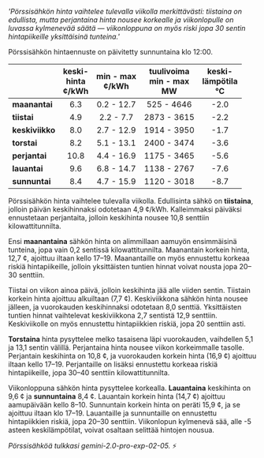 *'Pörssisähkön hinta vaihtelee tulevalla viikolla merkittävästi: tiistaina on edullista, mutta perjantaina hinta nousee korkealle ja viikonlopulle on luvassa kylmenevää säätä — viikonloppuna on myös riski jopa 30 sentin hintapiikeille yksittäisinä tunteina.'*


Pörssisähkön hintaennuste on päivitetty sunnuntaina klo 12:00.

|     | keski-<br>hinta<br>¢/kWh | min - max<br>¢/kWh | tuulivoima<br>min - max<br>MW | keski-<br>lämpötila<br>°C |
|:----|:----------------:|:----------------:|:-------------:|:-------------:|
| **maanantai** | 6.3 | 0.2 - 12.7 | 525 - 4646 | -2.0 |
| **tiistai**  | 4.9 | 2.2 - 7.7  | 2873 - 3615 | -2.2 |
| **keskiviikko** | 8.0 | 2.7 - 12.9 | 1914 - 3950 | -1.7 |
| **torstai** | 8.2 | 5.1 - 13.1 | 2400 - 3474 | -3.6 |
| **perjantai** | 10.8 | 4.4 - 16.9 | 1175 - 3465 | -5.6 |
| **lauantai** | 9.6 | 6.8 - 14.7 | 1138 - 2767 | -7.6 |
| **sunnuntai** | 8.4 | 4.7 - 15.9 | 1120 - 3018 | -8.7 |

Pörssisähkön hinta vaihtelee tulevalla viikolla. Edullisinta sähkö on **tiistaina**, jolloin päivän keskihinnaksi odotetaan 4,9 ¢/kWh. Kalleimmaksi päiväksi ennustetaan perjantaita, jolloin keskihinta nousee 10,8 senttiin kilowattitunnilta.

Ensi **maanantaina** sähkön hinta on alimmillaan aamuyön ensimmäisinä tunteina, jopa vain 0,2 sentissä kilowattitunnilta. Maanantain korkein hinta, 12,7 ¢, ajoittuu iltaan kello 17–19. Maanantaille on myös ennustettu korkeaa riskiä hintapiikeille, jolloin yksittäisten tuntien hinnat voivat nousta jopa 20–30 senttiin.

Tiistai on viikon ainoa päivä, jolloin keskihinta jää alle viiden sentin. Tiistain korkein hinta ajoittuu alkuiltaan (7,7 ¢). Keskiviikkona sähkön hinta nousee jälleen, ja vuorokauden keskihinnaksi odotetaan 8,0 senttiä. Yksittäisten tuntien hinnat vaihtelevat keskiviikkona 2,7 sentistä 12,9 senttiin. Keskiviikolle on myös ennustettu hintapiikkien riskiä, jopa 20 senttiin asti.

**Torstaina** hinta pysyttelee melko tasaisena läpi vuorokauden, vaihdellen 5,1 ja 13,1 sentin välillä. Perjantaina hinta nousee viikon korkeimmalle tasolle. Perjantain keskihinta on 10,8 ¢, ja vuorokauden korkein hinta (16,9 ¢) ajoittuu iltaan kello 17–19. Perjantaille on lisäksi ennustettu korkeaa riskiä hintapiikeille, jopa 30–40 senttiin kilowattitunnilta.

Viikonloppuna sähkön hinta pysyttelee korkealla. **Lauantaina** keskihinta on 9,6 ¢ ja **sunnuntaina** 8,4 ¢. Lauantain korkein hinta (14,7 ¢) ajoittuu aamupäivään kello 8–10. Sunnuntain korkein hinta on peräti 15,9 ¢, ja se ajoittuu iltaan klo 17–19. Lauantaille ja sunnuntaille on ennustettu hintapiikkien riskiä, jopa 20–30 senttiin. Viikonlopun kylmenevä sää, alle -5 asteen keskilämpötilat, voivat osaltaan selittää hintojen nousua.

*Pörssisähköä tulkkasi gemini-2.0-pro-exp-02-05.* ⚡️

